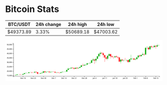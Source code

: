 # Bitcoin Stats

BTC/USDT|24h change|24h high|24h low|
|---|---|---|---|
|$49373.89|3.33%|$50689.18|$47003.62|

<img src="./chart.svg">

